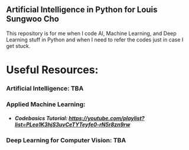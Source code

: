 ## Artificial Intelligence in Python for Louis Sungwoo Cho

This repository is for me when I code AI, Machine Learning, and Deep Learning stuff in Python and when I need to refer the codes just in case I get stuck.

# Useful Resources:

### Artificial Intelligence: TBA

### Applied Machine Learning: 
 - ##### Codebasics Tutorial: https://youtube.com/playlist?list=PLeo1K3hjS3uvCeTYTeyfe0-rN5r8zn9rw

### Deep Learning for Computer Vision: TBA
